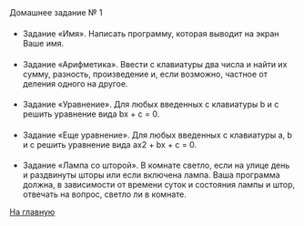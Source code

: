##
Домашнее задание № 1

####
- Задание «Имя». Написать программу, которая выводит на экран Ваше имя.

####
- Задание «Арифметика». Ввести с клавиатуры два числа и найти их сумму, разность, произведение и, если
возможно, частное от деления одного на другое.

####
- Задание «Уравнение». Для любых введенных с клавиатуры b и c решить уравнение вида bx + c = 0.

####
- Задание «Еще уравнение». Для любых введенных с клавиатуры a, b и c решить уравнение вида
ax2 + bx + c = 0.

####
- Задание «Лампа со шторой». В комнате светло, если на улице день и раздвинуты шторы или если включена
лампа. Ваша программа должна, в зависимости от времени суток и состояния лампы и штор, отвечать на вопрос, светло
ли в комнате.

[На главную](././Procedural_Programming_HomeWork)
